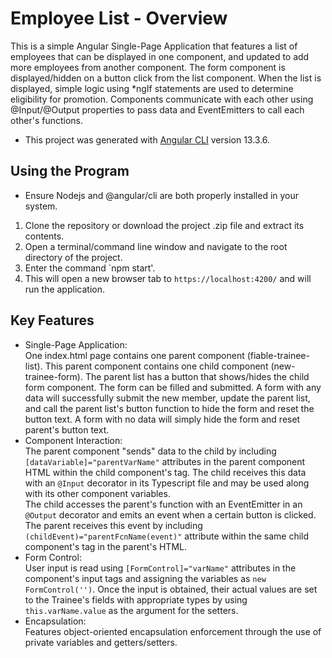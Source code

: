 # Employee List - Overview

This is a simple Angular Single-Page Application that features a list of employees that can be displayed in one component, and updated to add more employees from another component. The form component is displayed/hidden on a button click from the list component. When the list is displayed, simple logic using \*ngIf statements are used to determine eligibility for promotion. Components communicate with each other using @Input/@Output properties to pass data and EventEmitters to call each other's functions.
* This project was generated with [Angular CLI](https://github.com/angular/angular-cli) version 13.3.6.

## Using the Program

* Ensure Nodejs and @angular/cli are both properly installed in your system.  
1. Clone the repository or download the project .zip file and extract its contents.  
2. Open a terminal/command line window and navigate to the root directory of the project.  
3. Enter the command `npm start'.  
4. This will open a new browser tab to `https://localhost:4200/` and will run the application.  

## Key Features

* Single-Page Application:  
One index.html page contains one parent component (fiable-trainee-list). This parent component contains one child component (new-trainee-form). The parent list has a button that shows/hides the child form component. The form can be filled and submitted. A form with any data will successfully submit the new member, update the parent list, and call the parent list's button function to hide the form and reset the button text. A form with no data will simply hide the form and reset parent's button text.
* Component Interaction:  
The parent component "sends" data to the child by including `[dataVariable]="parentVarName"` attributes in the parent component HTML within the child component's tag. The child receives this data with an `@Input` decorator in its Typescript file and may be used along with its other component variables.  
The child accesses the parent's function with an EventEmitter in an `@Output` decorator and emits an event when a certain button is clicked. The parent receives this event by including `(childEvent)="parentFcnName(event)"` attribute within the same child component's tag in the parent's HTML.   
* Form Control:  
User input is read using `[FormControl]="varName"` attributes in the component's input tags and assigning the variables as `new FormControl('')`. Once the input is obtained, their actual values are set to the Trainee's fields with appropriate types by using `this.varName.value` as the argument for the setters.  
* Encapsulation:  
Features object-oriented encapsulation enforcement through the use of private variables and getters/setters.

